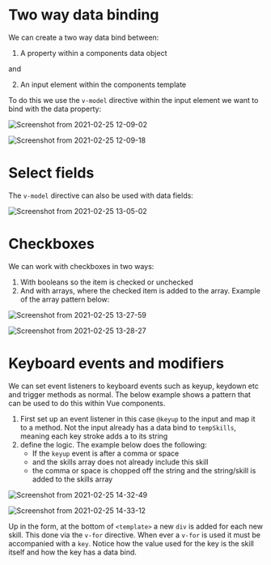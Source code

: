 # Two way data binding

We can create a two way data bind between:

1. A property within a components data object

and 

2. An input element within the components template

To do this we use the `v-model` directive within the input element we want to bind with the data property:

![Screenshot from 2021-02-25 12-09-02](https://user-images.githubusercontent.com/73107656/109151648-5a467780-7762-11eb-974f-41e986083941.png)

![Screenshot from 2021-02-25 12-09-18](https://user-images.githubusercontent.com/73107656/109151698-66cad000-7762-11eb-8068-f29bb1400001.png)


# Select fields

The `v-model` directive can also be used with data fields:

![Screenshot from 2021-02-25 13-05-02](https://user-images.githubusercontent.com/73107656/109157634-2ff8b800-776a-11eb-9c3a-b5cef87e0a52.png)

# Checkboxes

We can work with checkboxes in two ways:

1. With booleans so the item is checked or unchecked
2. And with arrays, where the checked item is added to the array.  Example of the array pattern below:

![Screenshot from 2021-02-25 13-27-59](https://user-images.githubusercontent.com/73107656/109160170-5cfa9a00-776d-11eb-8d25-fbaf98d40f44.png)

![Screenshot from 2021-02-25 13-28-27](https://user-images.githubusercontent.com/73107656/109160202-67b52f00-776d-11eb-9bf6-8049d0530642.png)


# Keyboard events and modifiers

We can set event listeners to keyboard events such as keyup, keydown etc and trigger methods as normal.  The below example shows a pattern that can be used to do this within Vue components.

1. First set up an event listener in this case `@keyup` to the input and map it to a method.  Not the input already has a data bind to `tempSkills`, meaning each key stroke adds a to its string
2. define the logic.  The example below does the following:
    - If the `keyup` event is after a comma or space 
    - and the skills array does not already include this skill
    - the comma or space is chopped off the string and the string/skill is added to the skills array

![Screenshot from 2021-02-25 14-32-49](https://user-images.githubusercontent.com/73107656/109169669-f464ea80-7777-11eb-8510-c15505cbaaf1.png)

![Screenshot from 2021-02-25 14-33-12](https://user-images.githubusercontent.com/73107656/109169697-ffb81600-7777-11eb-8976-96aca91e418c.png)

Up in the form, at the bottom of `<template>` a new `div` is added for each new skill.  This done via the `v-for` directive.  When ever a `v-for` is used it must be accompanied with a `key`.  Notice how the value used for the key is the skill itself and how the key has a data bind.  